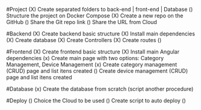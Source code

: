 #Project
(X) Create separated folders to back-end | front-end | Database
() Structure the project on Docker Compose
(X) Create a new repo on the GitHub
() Share the Git repo link 
() Share the URL from Cloud

#Backend
(X) Create backend basic structure
(X) Install main dependencies
(X) Create database 
(X) Create Controllers
(X) Create routes
() 

#Frontend
(X) Create frontend basic structure
(X) Install main Angular dependencies
(x) Create main page with two options: Category Management, Device Management
(x) Create category management (CRUD) page and list itens created
() Create device management (CRUD) page and list itens created


#Database
(x) Create the database from scratch (script another procedure)

#Deploy
() Choice the Cloud to be used
() Create script to auto deploy
()